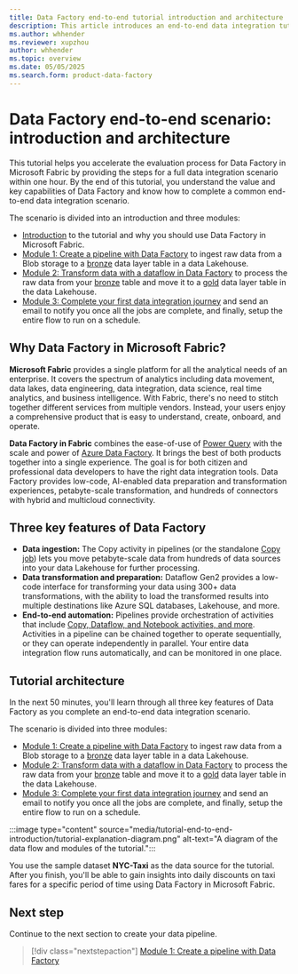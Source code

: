 ```yaml
---
title: Data Factory end-to-end tutorial introduction and architecture
description: This article introduces an end-to-end data integration tutorial that provides an hour long step-by-step guide to help you complete a full data integration scenario with Data Factory in Microsoft Fabric.
ms.author: whhender
ms.reviewer: xupzhou
author: whhender
ms.topic: overview
ms.date: 05/05/2025
ms.search.form: product-data-factory
---
```


# Data Factory end-to-end scenario: introduction and architecture

This tutorial helps you accelerate the evaluation process for Data Factory in Microsoft Fabric by providing the steps for a full data integration scenario within one hour. By the end of this tutorial, you understand the value and key capabilities of Data Factory and know how to complete a common end-to-end data integration scenario.

The scenario is divided into an introduction and three modules:

- [Introduction](#why-data-factory-in-microsoft-fabric) to the tutorial and why you should use Data Factory in Microsoft Fabric.
- [Module 1: Create a pipeline with Data Factory](tutorial-end-to-end-pipeline.md) to ingest raw data from a Blob storage to a [bronze](/azure/databricks/lakehouse/medallion#bronze) data layer table in a data Lakehouse.
- [Module 2: Transform data with a dataflow in Data Factory](tutorial-end-to-end-dataflow.md) to process the raw data from your [bronze](/azure/databricks/lakehouse/medallion#bronze) table and move it to a [gold](/azure/databricks/lakehouse/medallion#gold) data layer table in the data Lakehouse.
- [Module 3: Complete your first data integration journey](tutorial-end-to-end-integration.md) and send an email to notify you once all the jobs are complete, and finally, setup the entire flow to run on a schedule.

## Why Data Factory in Microsoft Fabric?

**Microsoft Fabric** provides a single platform for all the analytical needs of an enterprise. It covers the spectrum of analytics including data movement, data lakes, data engineering, data integration, data science, real time analytics, and business intelligence. With Fabric, there's no need to stitch together different services from multiple vendors. Instead, your users enjoy a comprehensive product that is easy to understand, create, onboard, and operate.

**Data Factory in Fabric** combines the ease-of-use of [Power Query](/power-query) with the scale and power of [Azure Data Factory](/azure/data-factory/introduction). It brings the best of both products together into a single experience. The goal is for both citizen and professional data developers to have the right data integration tools. Data Factory provides low-code, AI-enabled data preparation and transformation experiences, petabyte-scale transformation, and hundreds of connectors with hybrid and multicloud connectivity.

## Three key features of Data Factory

- **Data ingestion:** The Copy activity in pipelines (or the standalone [Copy job](what-is-copy-job.md)) lets you move petabyte-scale data from hundreds of data sources into your data Lakehouse for further processing.
- **Data transformation and preparation:** Dataflow Gen2 provides a low-code interface for transforming your data using 300+ data transformations, with the ability to load the transformed results into multiple destinations like Azure SQL databases, Lakehouse, and more.
- **End-to-end automation:** Pipelines provide orchestration of activities that include [Copy, Dataflow, and Notebook activities, and more](activity-overview.md). Activities in a pipeline can be chained together to operate sequentially, or they can operate independently in parallel. Your entire data integration flow runs automatically, and can be monitored in one place.

## Tutorial architecture

In the next 50 minutes, you'll learn through all three key features of Data Factory as you complete an end-to-end data integration scenario.

The scenario is divided into three modules:

- [Module 1: Create a pipeline with Data Factory](tutorial-end-to-end-pipeline.md) to ingest raw data from a Blob storage to a [bronze](/azure/databricks/lakehouse/medallion#bronze) data layer table in a data Lakehouse.
- [Module 2: Transform data with a dataflow in Data Factory](tutorial-end-to-end-dataflow.md) to process the raw data from your [bronze](/azure/databricks/lakehouse/medallion#bronze) table and move it to a [gold](/azure/databricks/lakehouse/medallion#gold) data layer table in the data Lakehouse.
- [Module 3: Complete your first data integration journey](tutorial-end-to-end-integration.md) and send an email to notify you once all the jobs are complete, and finally, setup the entire flow to run on a schedule.

:::image type="content" source="media/tutorial-end-to-end-introduction/tutorial-explanation-diagram.png" alt-text="A diagram of the data flow and modules of the tutorial.":::

You use the sample dataset **NYC-Taxi** as the data source for the tutorial. After you finish, you'll be able to gain insights into daily discounts on taxi fares for a specific period of time using Data Factory in Microsoft Fabric.

## Next step

Continue to the next section to create your data pipeline.

> [!div class="nextstepaction"]
> [Module 1: Create a pipeline with Data Factory](tutorial-end-to-end-pipeline.md)
